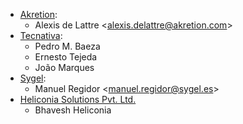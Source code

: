 - [Akretion](http://www.akretion.com):
  - Alexis de Lattre \<<alexis.delattre@akretion.com>\>
- [Tecnativa](https://www.tecnativa.com):
  - Pedro M. Baeza
  - Ernesto Tejeda
  - João Marques
- [Sygel](http://www.sygel.es):
  - Manuel Regidor \<<manuel.regidor@sygel.es>\>
- [Heliconia Solutions Pvt. Ltd.](https://www.heliconia.io)
  - Bhavesh Heliconia
